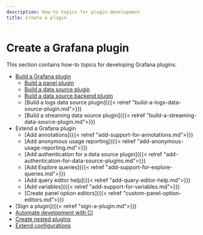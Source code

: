 ```yaml
---
description: How-to topics for plugin development
title: Create a plugin
---
```


# Create a Grafana plugin

This section contains how-to topics for developing Grafana plugins.

- [Build a Grafana plugin](https://grafana.github.io/plugin-tools/docs/creating-a-plugin)
    - [Build a panel plugin](https://grafana.com/tutorials/build-a-panel-plugin/)
    - [Build a data source plugin](https://grafana.com/tutorials/build-a-data-source-plugin/)
    - [Build a data source backend plugin](https://grafana.com/tutorials/build-a-data-source-backend-plugin/)
    - [Build a logs data source plugin]({{< relref "build-a-logs-data-source-plugin.md">}})
    - [Build a streaming data source plugin]({{< relref "build-a-streaming-data-source-plugin.md">}})
- Extend a Grafana plugin
    - [Add annotations]({{< relref "add-support-for-annotations.md">}})
    - [Add anonymous usage reporting]({{< relref "add-anonymous-usage-reporting.md">}})
    - [Add authentication for a data source plugin]({{< relref "add-authentication-for-data-source-plugins.md">}})
    - [Add Explore queries]({{< relref "add-support-for-explore-queries.md">}})
    - [Add query editor help]({{< relref "add-query-editor-help.md">}})
    - [Add variables]({{< relref "add-support-for-variables.md">}})
    - [Create panel option editors]({{< relref "custom-panel-option-editors.md">}})
- [Sign a plugin]({{< relref "sign-a-plugin.md">}})
- [Automate development with CI](https://grafana.github.io/plugin-tools/docs/ci)
- [Create nested plugins](https://grafana.github.io/plugin-tools/docs/nested-plugins)
- [Extend configurations](https://grafana.github.io/plugin-tools/docs/advanced-configuration)